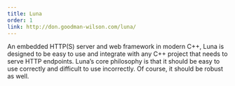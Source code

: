 ```yaml
---
title: Luna
order: 1
link: http://don.goodman-wilson.com/luna/
---
```


An embedded HTTP(S) server and web framework in modern C++, Luna is designed to be easy to use and integrate with any C++ project that needs to serve HTTP endpoints. Luna’s core philosophy is that it should be easy to use correctly and difficult to use incorrectly. Of course, it should be robust as well.
